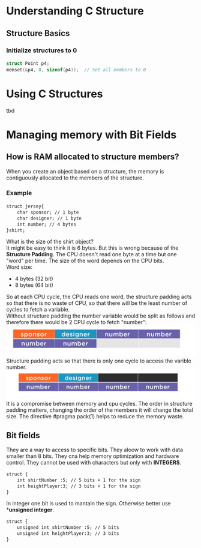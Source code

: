 # Understanding C Structure
## Structure Basics

### Initialize structures to 0

```c
struct Point p4;
memset(&p4, 0, sizeof(p4));  // Set all members to 0
```

# Using C Structures
tbd
# Managing memory with Bit Fields
## How is RAM allocated to structure members?
When you create an object based on a structure, the memory is contiguously allocated to the members of the structure.

### Example
```
struct jersey{
    char sponsor; // 1 byte
    char designer; // 1 byte
    int number; // 4 bytes
}shirt;
```
What is the size of the shirt object? <br>
It might be easy to think it is 6 bytes. But this is wrong because of the **Structure Padding**. The CPU doesn't read one byte at a time but one "word" per time. The size of the word depends on the CPU bits.<br/>
Word size:
- 4 bytes (32 bit)
- 8 bytes (64 bit)

So at each CPU cycle, the CPU reads one word, the structure padding acts so that there is no waste of CPU, so that there will be the least number of cycles to fetch a variable.<br/>
Without structure padding the number variable would be split as follows and therefore there would be 2 CPU cycle to fetch "number":
![Bad Structure Padding](/c_doc/img/bad_structure_padding.png "Bad Structure Padding")<br/>
Structure padding acts so that there is only one cycle to access the varible number. 
![Good Structure Padding](/c_doc/img/good_structure_padding.png "Good Structure Padding")<br/>
It is a compromise between memory and cpu cycles. The order in structure padding matters, changing the order of the members it will change the total size. 
The directive #pragma pack(1) helps to reduce the memory waste.

## Bit fields
They are a way to access to specific bits. They aloow to work with data smaller than 8 bits. They cna help memory optimization and hardware control. They cannot be used with characters but only with **INTEGERS**.
```
struct {
    int shirtNumber :5; // 5 bits + 1 for the sign
    int heightPlayer:3; // 3 bits + 1 for the sign
}
```
In integer one bit is used to mantain the sign. Otherwise better use ***unsigned integer**.
```
struct {
    unsigned int shirtNumber :5; // 5 bits 
    unsigned int heightPlayer:3; // 3 bits 
}
```
